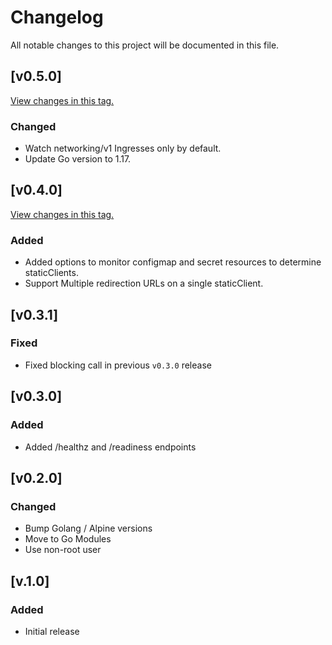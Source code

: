 # Changelog
All notable changes to this project will be documented in this file.

## [v0.5.0]

[View changes in this tag.](https://github.com/mintel/dex-k8s-ingress-watcher/compare/v0.4.0...v0.5.0)

### Changed

- Watch networking/v1 Ingresses only by default.
- Update Go version to 1.17.

## [v0.4.0]

[View changes in this tag.](https://github.com/mintel/dex-k8s-ingress-watcher/compare/v0.3.1...v0.4.0)

### Added

- Added options to monitor configmap and secret resources to determine staticClients.
- Support Multiple redirection URLs on a single staticClient.

## [v0.3.1]

### Fixed

- Fixed blocking call in previous `v0.3.0` release

## [v0.3.0]

### Added

- Added /healthz and /readiness endpoints

## [v0.2.0]

### Changed

- Bump Golang / Alpine versions
- Move to Go Modules
- Use non-root user

## [v.1.0]
### Added

- Initial release
